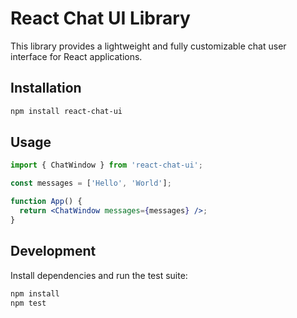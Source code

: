 # React Chat UI Library

This library provides a lightweight and fully customizable chat user interface for React applications.

## Installation

```bash
npm install react-chat-ui
```

## Usage

```jsx
import { ChatWindow } from 'react-chat-ui';

const messages = ['Hello', 'World'];

function App() {
  return <ChatWindow messages={messages} />;
}
```

## Development

Install dependencies and run the test suite:

```bash
npm install
npm test
```
